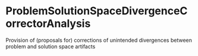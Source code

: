 # ProblemSolutionSpaceDivergenceCorrectorAnalysis
Provision of (proposals for) corrections of unintended divergences between problem and solution space artifacts

